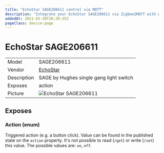 ```yaml
---
title: "EchoStar SAGE206611 control via MQTT"
description: "Integrate your EchoStar SAGE206611 via Zigbee2MQTT with whatever smart home infrastructure you are using without the vendor's bridge or gateway."
addedAt: 2021-03-30T20:29:35Z
pageClass: device-page
---
```


<!-- !!!! -->
<!-- ATTENTION: This file is auto-generated through docgen! -->
<!-- You can only edit the "Notes"-Section between the two comment lines "Notes BEGIN" and "Notes END". -->
<!-- Do not use h1 or h2 heading within "## Notes"-Section. -->
<!-- !!!! -->

# EchoStar SAGE206611

|     |     |
|-----|-----|
| Model | SAGE206611  |
| Vendor  | [EchoStar](/supported-devices/#v=EchoStar)  |
| Description | SAGE by Hughes single gang light switch |
| Exposes | action |
| Picture | ![EchoStar SAGE206611](https://www.zigbee2mqtt.io/images/devices/SAGE206611.png) |


<!-- Notes BEGIN: You can edit here. Add "## Notes" headline if not already present. -->


<!-- Notes END: Do not edit below this line -->




## Exposes

### Action (enum)
Triggered action (e.g. a button click).
Value can be found in the published state on the `action` property.
It's not possible to read (`/get`) or write (`/set`) this value.
The possible values are: `on`, `off`.

